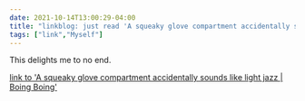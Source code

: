 ```yaml
---
date: 2021-10-14T13:00:29-04:00
title: "linkblog: just read 'A squeaky glove compartment accidentally sounds like light jazz | Boing Boing'"
tags: ["link","Myself"]
---
```

This delights me to no end.
 
[link to 'A squeaky glove compartment accidentally sounds like light jazz | Boing Boing'](https://boingboing.net/2021/10/14/a-squeaky-glove-compartment-accidentally-sounds-like-light-jazz.html?utm_source=rss)
